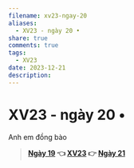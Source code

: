 ```yaml
---
filename: xv23-ngay-20
aliases:
  - XV23 - ngày 20 •
share: true
comments: true
tags:
  - XV23
date: 2023-12-21
description: 
---
```

# XV23 - ngày 20 •   
Anh em đồng bào  
  
> **[Ngày 19](./xv23-ngay-19.md) 👈 [XV23](./xuyen-viet-2023.md) 👉 [Ngày 21](./xv23-ngay-21.md)**